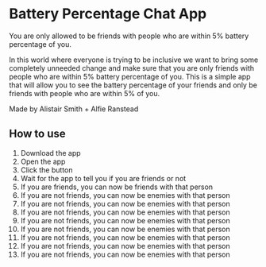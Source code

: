 # Battery Percentage Chat App
You are only allowed to be friends with people who are within 5% battery percentage of you.

In this world where everyone is trying to be inclusive we want to bring some completely unneeded change and make sure that you are only friends with people who are within 5% battery percentage of you. This is a simple app that will allow you to see the battery percentage of your friends and only be friends with people who are within 5% of you.

Made by Alistair Smith + Alfie Ranstead

## How to use
1. Download the app
2. Open the app
3. Click the button
4. Wait for the app to tell you if you are friends or not
5. If you are friends, you can now be friends with that person
6. If you are not friends, you can now be enemies with that person
7. If you are not friends, you can now be enemies with that person
8. If you are not friends, you can now be enemies with that person
9. If you are not friends, you can now be enemies with that person
10. If you are not friends, you can now be enemies with that person
11. If you are not friends, you can now be enemies with that person
12. If you are not friends, you can now be enemies with that person
13. If you are not friends, you can now be enemies with that person